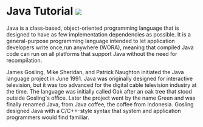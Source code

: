 # Java Tutorial ![](https://img.shields.io/static/v1?label=Phase&message=In%20Development&color=blueviolet&style=flat&logo=appveyor)

Java is a class-based, object-oriented programming language that is designed to have as few implementation dependencies as possible.
It is a general-purpose programming language intended to let application developers write once,run anywhere (WORA), meaning that
compiled Java code can run on all platforms that support Java without the need for recompilation.

James Gosling, Mike Sheridan, and Patrick Naughton initiated the Java language project in June 1991. Java was originally designed for interactive television, but it was too advanced for the digital cable television industry at the time. The language was initially called Oak after an oak tree that stood outside Gosling's office. Later the project went by the name Green and was finally renamed Java, from Java coffee, the coffee from Indonesia. Gosling designed Java with a C/C++-style syntax that system and application programmers would find familiar.
